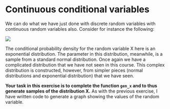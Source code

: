 # Continuous conditional variables

We can do what we have just done with discrete random variables with continuous random variables also.  Consider for instance the following:

![](https://render.githubusercontent.com/render/math?math=P(X=x|Y=y)=\frac{1}{y}e^{-\frac{x}{y}}\qquad\textrm{where}\qquad)

The conditional probability density for the random variable X here is an exponential distribution.  The parameter in this distribution, meanwhile, is a sample from a standard normal distribution.  Once again we have a complicated distribution that we have not seen in this course.  This complex distribution is constructed, however, from simpler pieces (normal distributions and exponential distribution) that we have seen.

__Your task in this exercise is to complete the function `gen_x` and to thus generate samples of the distribution X.__  As with the previous exercise, I have written code to generate a graph showing the values of the random variable.
